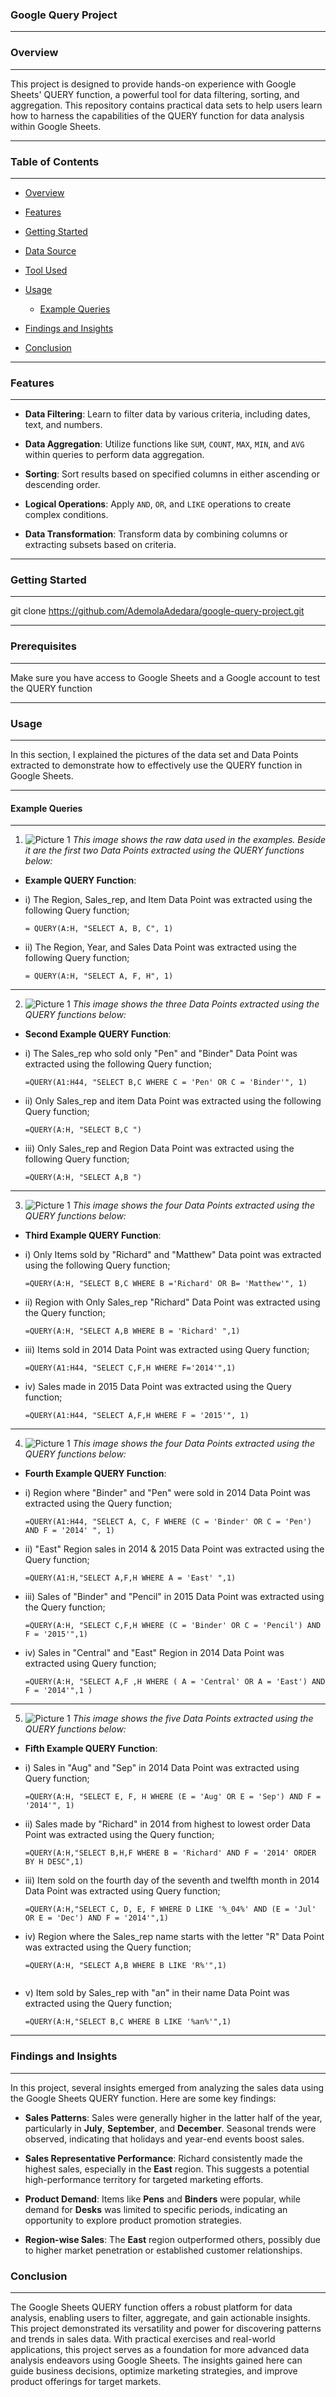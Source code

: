 ### Google Query Project
---
### Overview
---
This project is designed to provide hands-on experience with Google Sheets' QUERY function, a powerful tool for data filtering, sorting, and aggregation. This repository contains practical data sets to help users learn how to harness the capabilities of the QUERY function for data analysis within Google Sheets.

----

### Table of Contents
---
- [Overview](#overview)

- [Features](#features)

- [Getting Started](#getting-started)

- [Data Source](#Data-Source)

- [Tool Used](#Tool-Used)
  
- [Usage](#usage)
  - [Example Queries](#example-queries)
  
- [Findings and Insights](#Findings-and-Insights)

- [Conclusion](#Conclusions)

---

### Features
---
- **Data Filtering**: Learn to filter data by various criteria, including dates, text, and numbers.

- **Data Aggregation**: Utilize functions like `SUM`, `COUNT`, `MAX`, `MIN`, and `AVG` within queries to perform data aggregation.

- **Sorting**: Sort results based on specified columns in either ascending or descending order.

- **Logical Operations**: Apply `AND`, `OR`, and `LIKE` operations to create complex conditions.

- **Data Transformation**: Transform data by combining columns or extracting subsets based on criteria.

---

### Getting Started
---
git clone https://github.com/AdemolaAdedara/google-query-project.git

---

### Prerequisites
---
Make sure you have access to Google Sheets and a Google account to test the QUERY function

---

### Usage
---
In this section, I explained the pictures of the data set and Data Points extracted to demonstrate how to effectively use the QUERY function in Google Sheets.

---

#### Example Queries
---
1) ![Picture 1](https://github.com/Demmymoney/GOOGLE-QUERY-PROJECT/blob/main/GITHUB%201.png)
*This image shows the raw data used in the examples. Beside it are the first two Data Points extracted using the QUERY functions below:*

- **Example QUERY Function**:
  
- i) The Region, Sales_rep, and Item Data Point was extracted using the following Query function;

  ```excel
  = QUERY(A:H, "SELECT A, B, C", 1)

- ii) The Region, Year, and Sales Data Point was extracted using the following Query function;

  ```excel
  = QUERY(A:H, "SELECT A, F, H", 1)
---
2) ![Picture 1](https://github.com/Demmymoney/GOOGLE-QUERY-PROJECT/blob/main/GITHUB%202.png)
*This image shows the three Data Points extracted using the QUERY functions below:*

- **Second Example QUERY Function**:

- i) The Sales_rep who sold only "Pen" and "Binder" Data Point was extracted using the following Query function;

  ```excel
  =QUERY(A1:H44, "SELECT B,C WHERE C = 'Pen' OR C = 'Binder'", 1)

- ii) Only Sales_rep and item Data Point was extracted using the following Query function;

  ```excel
  =QUERY(A:H, "SELECT B,C ")

- iii) Only Sales_rep and Region Data Point was extracted using the following Query function;

  ```excel
  =QUERY(A:H, "SELECT A,B ")
---
3) ![Picture 1](https://github.com/Demmymoney/GOOGLE-QUERY-PROJECT/blob/main/GITHUB%203.png)
*This image shows the four Data Points extracted using the QUERY functions below:*

- **Third Example QUERY Function**:

- i) Only Items sold by "Richard" and "Matthew" Data point was extracted using the following Query function;

  ```excel
  =QUERY(A:H, "SELECT B,C WHERE B ='Richard' OR B= 'Matthew'", 1)
  
- ii) Region with Only Sales_rep "Richard" Data Point was extracted using the Query function;

  ```excel
  =QUERY(A:H, "SELECT A,B WHERE B = 'Richard' ",1)

- iii) Items sold in 2014 Data Point was extracted using Query function;

  ```excel
  =QUERY(A1:H44, "SELECT C,F,H WHERE F='2014'",1)

- iv) Sales made in 2015 Data Point was extracted using the Query function;

  ```excel
  =QUERY(A1:H44, "SELECT A,F,H WHERE F = '2015'", 1)
---
4) ![Picture 1](https://github.com/Demmymoney/GOOGLE-QUERY-PROJECT/blob/main/GITHUB%204.png)
*This image shows the four Data Points extracted using the QUERY functions below:*

- **Fourth Example QUERY Function**:

- i) Region where "Binder" and "Pen" were sold in 2014 Data Point was extracted using the Query function;

  ```excel
  =QUERY(A1:H44, "SELECT A, C, F WHERE (C = 'Binder' OR C = 'Pen') AND F = '2014' ", 1)

- ii) "East" Region sales in 2014 & 2015 Data Point was extracted using the Query function;

  ```excel
  =QUERY(A1:H,"SELECT A,F,H WHERE A = 'East' ",1)

- iii) Sales of "Binder" and "Pencil" in 2015 Data Point was extracted using the Query function;

  ```excel
  =QUERY(A:H, "SELECT C,F,H WHERE (C = 'Binder' OR C = 'Pencil') AND F = '2015'",1)

- iv) Sales in "Central" and "East" Region in 2014 Data Point was extracted using Query function;

  ```excel
  =QUERY(A:H, "SELECT A,F ,H WHERE ( A = 'Central' OR A = 'East') AND F = '2014'",1 )
---
5) ![Picture 1](https://github.com/Demmymoney/GOOGLE-QUERY-PROJECT/blob/main/GITHUB%205.png)
*This image shows the five Data Points extracted using the QUERY functions below:*

- **Fifth Example QUERY Function**:

- i) Sales in "Aug" and "Sep" in 2014 Data Point was extracted using Query function;

  ```excel
  =QUERY(A:H, "SELECT E, F, H WHERE (E = 'Aug' OR E = 'Sep') AND F = '2014'", 1)

- ii) Sales made by "Richard" in 2014 from highest to lowest order Data Point was extracted using the Query function;

  ```excel
  =QUERY(A:H,"SELECT B,H,F WHERE B = 'Richard' AND F = '2014' ORDER BY H DESC",1)

- iii) Item sold on the fourth day of the seventh and twelfth month in 2014 Data Point was extracted using Query function;

  ```excel
  =QUERY(A:H,"SELECT C, D, E, F WHERE D LIKE '%_04%' AND (E = 'Jul' OR E = 'Dec') AND F = '2014'",1)

- iv) Region where the Sales_rep name starts with the letter "R" Data Point was extracted using the Query function;

  ```excel
  =QUERY(A:H, "SELECT A,B WHERE B LIKE 'R%'",1)
 
- v) Item sold by Sales_rep with "an" in their name Data Point was extracted using the Query function;

  ```excel
  =QUERY(A:H,"SELECT B,C WHERE B LIKE '%an%'",1)

---

### Findings and Insights
---
In this project, several insights emerged from analyzing the sales data using the Google Sheets QUERY function. Here are some key findings:

- **Sales Patterns**: Sales were generally higher in the latter half of the year, particularly in **July**, **September**, and **December**. Seasonal trends were observed, indicating that holidays and year-end events boost sales.

- **Sales Representative Performance**: Richard consistently made the highest sales, especially in the **East** region. This suggests a potential high-performance territory for targeted marketing efforts.

- **Product Demand**: Items like **Pens** and **Binders** were popular, while demand for **Desks** was limited to specific periods, indicating an opportunity to explore product promotion strategies.

- **Region-wise Sales**: The **East** region outperformed others, possibly due to higher market penetration or established customer relationships.

### Conclusion
---
The Google Sheets QUERY function offers a robust platform for data analysis, enabling users to filter, aggregate, and gain actionable insights. This project demonstrated its versatility and power for discovering patterns and trends in sales data. With practical exercises and real-world applications, this project serves as a foundation for more advanced data analysis endeavors using Google Sheets. The insights gained here can guide business decisions, optimize marketing strategies, and improve product offerings for target markets.





